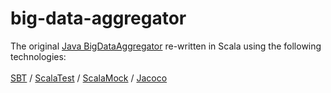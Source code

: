 # big-data-aggregator
The original [Java BigDataAggregator](https://github.com/mikechinaloy/BigDataAggregatorJava) re-written in Scala using the following technologies:
<br/>
<br/>
[SBT](http://www.scala-sbt.org/) /
[ScalaTest](http://www.scalatest.org/) /
[ScalaMock](http://scalamock.org/) /
[Jacoco](http://eclemma.org/jacoco/)
